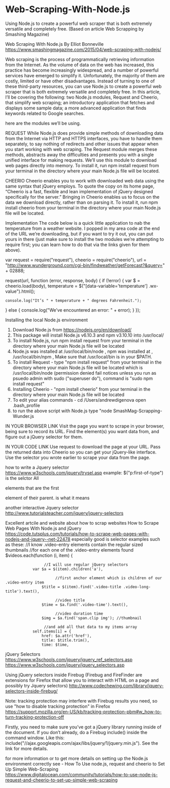 # Web-Scraping-With-Node.js
Using Node.js to create a powerful web scraper that is both extremely versatile and completely free. (Based on article Web Scrapping by Smashing Magazine)

Web Scraping With Node.js
By Elliot Bonneville
https://www.smashingmagazine.com/2015/04/web-scraping-with-nodejs/

Web scraping is the process of programmatically retrieving information from the Internet. As the volume of data on the web has increased, this practice has become increasingly widespread, and a number of powerful services have emerged to simplify it. Unfortunately, the majority of them are costly, limited or have other disadvantages. Instead of turning to one of these third-party resources, you can use Node.js to create a powerful web scraper that is both extremely versatile and completely free.
In this article, I’ll be covering the following:
two Node.js modules, Request and Cheerio, that simplify web scraping;
an introductory application that fetches and displays some sample data;
a more advanced application that finds keywords related to Google searches.

here are the modules we’ll be using.

REQUEST
While Node.js does provide simple methods of downloading data from the Internet via HTTP and HTTPS interfaces, you have to handle them separately, to say nothing of redirects and other issues that appear when you start working with web scraping. The Request module merges these methods, abstracts away the difficulties and presents you with a single unified interface for making requests. We’ll use this module to download web pages directly into memory. To install it, run npm install request from your terminal in the directory where your main Node.js file will be located.

CHEERIO
Cheerio enables you to work with downloaded web data using the same syntax that jQuery employs. To quote the copy on its home page, “Cheerio is a fast, flexible and lean implementation of jQuery designed specifically for the server.” Bringing in Cheerio enables us to focus on the data we download directly, rather than on parsing it. To install it, run npm install cheerio from your terminal in the directory where your main Node.js file will be located.

Implementation
The code below is a quick little application to nab the temperature from a weather website. I popped in my area code at the end of the URL we’re downloading, but if you want to try it out, you can put yours in there (just make sure to install the two modules we’re attempting to require first; you can learn how to do that via the links given for them above).

var request = require("request"),
  cheerio = require("cheerio"),
  url = "http://www.wunderground.com/cgi-bin/findweather/getForecast?&query=" + 02888;
  
request(url, function (error, response, body) {
  if (!error) {
    var $ = cheerio.load(body),
      temperature = $("[data-variable='temperature'] .wx-value").html();
      
    console.log("It’s " + temperature + " degrees Fahrenheit.");
  } else {
    console.log("We’ve encountered an error: " + error);
  }
});

Installing the local Node.js environment
1. Download Node.js from https://nodejs.org/en/download/
2. This package will install Node.js v6.10.3 and npm v3.10.10 into /usr/local/
3. To install Node.js, run npm install request from your terminal in the directory where your main Node.js file will be located
4. Node.js was installed at /usr/local/bin/node , npm was installed at , /usr/local/bin/npm , Make sure that /usr/local/bin is in your $PATH.
5. To install Request - type "npm install request" from your terminal in the directory where your main Node.js file will be located which is /usr/local/bin/node (permission denied fail notices unless you run as psuedo admin with sudo ("superuser do"), command is "sudo npm install request"
6. Installing Cheerio - "npm install cheerio" from your terminal in the directory where your main Node.js file will be located
7. To edit your alias commands - cd /Users/andrewdigenova open .bash_profile
8. to run the above script with Node.js type "node SmashMag-Scrapping-Wunder.js

IN YOUR BROWSER LINK
Visit the page you want to scrape in your browser, being sure to record its URL.
Find the element(s) you want data from, and figure out a jQuery selector for them.

IN YOUR CODE LINK
Use request to download the page at your URL.
Pass the returned data into Cheerio so you can get your jQuery-like interface.
Use the selector you wrote earlier to scrape your data from the page.

how to write a Jquery selector
https://www.w3schools.com/jquery/trysel.asp
example:
$("p:first-of-type") is the selctor
All <p> elements that are the first <p> element of their parent. is what it means

another interactive Jquery selector
http://www.tutorialsteacher.com/jquery/jquery-selectors

Excellent artcile and website about how to scrap websites
How to Scrape Web Pages With Node.js and jQuery
https://code.tutsplus.com/tutorials/how-to-scrape-web-pages-with-nodejs-and-jquery--net-22478
especially good is selector examples such as these:
//I know .video-entry elements contain the regular sized thumbnails
            //for each one of the .video-entry elements found
            $videos.each(function (i, item) {
               
					 //I will use regular jQuery selectors
                var $a = $(item).children('a'),
                   
						  //first anchor element which is children of our .video-entry item
                    $title = $(item).find('.video-title .video-long-title').text(),
                    
						  //video title
                    $time = $a.find('.video-time').text(),
                    
						  //video duration time
                    $img = $a.find('span.clip img'); //thumbnail
               
					 //and add all that data to my items array
                self.items[i] = {
                    href: $a.attr('href'),
                    title: $title.trim(),
                    time: $time,

jQuery Selectors
https://www.w3schools.com/jquery/jquery_ref_selectors.asp
https://www.w3schools.com/jquery/jquery_selectors.asp

Using jQuery selectors inside Firebug 
(Firebug and FireFinder are extensions for Firefox that allow you to interact with HTML on a page and possibly try Jquery selectors)
http://www.codechewing.com/library/jquery-selectors-inside-firebug/

Note: tracking protection may interfere with Firebug results you need, so use "how to disable tracking protection" in Firefox
https://support.mozilla.org/en-US/kb/tracking-protection-pbm#w_how-to-turn-tracking-protection-off

Firstly, you need to make sure you’ve got a jQuery library running inside of the document. If you don’t already, do a Firebug include() inside the command window. Like this: include("//ajax.googleapis.com/ajax/libs/jquery/1/jquery.min.js"). See the link for more details.


for more information or to get more details on setting up the Node.js environment correctly see -
How To Use node.js, request and cheerio to Set Up Simple Web-Scraping
https://www.digitalocean.com/community/tutorials/how-to-use-node-js-request-and-cheerio-to-set-up-simple-web-scraping

